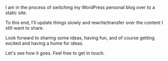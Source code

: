 I am in the process of switching my WordPress personal blog over to a static site.

To this end, I'll update things slowly and rewrite/transfer over the content I still want to share.

Look forward to sharing some ideas, having fun, and of course getting excited and having a home for ideas.

Let's see how it goes. Feel free to get in touch.
